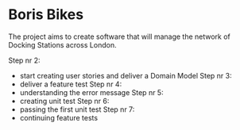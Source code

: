 # Boris Bikes

The project aims to create software that will manage the network of Docking Stations across London.

Step nr 2:
- start creating user stories and deliver a Domain Model
Step nr 3:
- deliver a feature test
Step nr 4:
- understanding the error message
Step nr 5:
- creating unit test
Step nr 6:
- passing the first unit test
Step nr 7:
- continuing feature tests

